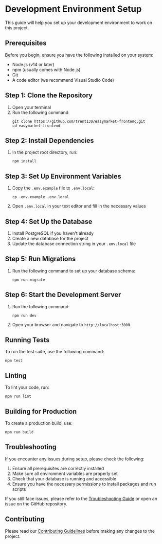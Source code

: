 # Development Environment Setup

This guide will help you set up your development environment to work on this project.

## Prerequisites

Before you begin, ensure you have the following installed on your system:

- Node.js (v14 or later)
- npm (usually comes with Node.js)
- Git
- A code editor (we recommend Visual Studio Code)

## Step 1: Clone the Repository

1. Open your terminal
2. Run the following command:
   ```
   git clone https://github.com/trent130/easymarket-frontend.git
   cd easymarket-frontend
   ```

## Step 2: Install Dependencies

1. In the project root directory, run:
   ```
   npm install
   ```

## Step 3: Set Up Environment Variables

1. Copy the `.env.example` file to `.env.local`:
   ```
   cp .env.example .env.local
   ```
2. Open `.env.local` in your text editor and fill in the necessary values

## Step 4: Set Up the Database

1. Install PostgreSQL if you haven't already
2. Create a new database for the project
3. Update the database connection string in your `.env.local` file

## Step 5: Run Migrations

1. Run the following command to set up your database schema:
   ```
   npm run migrate
   ```

## Step 6: Start the Development Server

1. Run the following command:
   ```
   npm run dev
   ```
2. Open your browser and navigate to `http://localhost:3000`

## Running Tests

To run the test suite, use the following command:
```
npm test
```

## Linting

To lint your code, run:
```
npm run lint
```

## Building for Production

To create a production build, use:
```
npm run build
```

## Troubleshooting

If you encounter any issues during setup, please check the following:

1. Ensure all prerequisites are correctly installed
2. Make sure all environment variables are properly set
3. Check that your database is running and accessible
4. Ensure you have the necessary permissions to install packages and run scripts

If you still face issues, please refer to the [Troubleshooting Guide](./troubleshooting.md) or open an issue on the GitHub repository.

## Contributing

Please read our [Contributing Guidelines](./CONTRIBUTING.md) before making any changes to the project.

